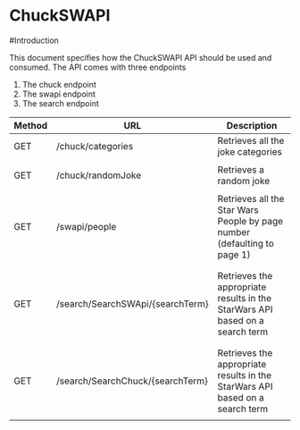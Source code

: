 # ChuckSWAPI
#Introduction

This document specifies how the ChuckSWAPI API should be used and consumed. The API comes with three endpoints
  1.  The chuck endpoint
  2.  The swapi endpoint
  3.  The search endpoint


| Method     |URL                              | Description                                                           |
| ---------- | -----------------------             | ----------------------------------------------------------------------|
| GET        | /chuck/categories                   | Retrieves all the joke categories                                     |
|            |                                     |                                                                       |
| GET        | /chuck/randomJoke                   | Retrieves a random joke                                               |
|            |                                     |                                                                       
| GET        | /swapi/people                       | Retrieves all the Star Wars People by page number    (defaulting to page 1)                  
|            |                                     |                                                 
|            |                                     |                                                                       
| GET        | /search/SearchSWApi/{searchTerm}    | Retrieves the appropriate results in the StarWars API based on a search term              
|            |                                     |                                                
|            |                        |                                                                       |
| GET        | /search/SearchChuck/{searchTerm}    |Retrieves the appropriate results in the StarWars API based on a search term                  |
|            |                        |                                                 |
